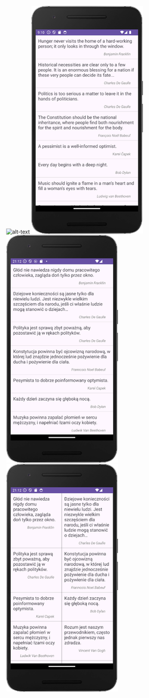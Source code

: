 ![alt-text](/Screen_recording1.gif)
<img src="/Screenshot1.png" width="300">
<img src="/Screenshot2.png" width="300">
<img src="/Screenshot3.png" width="300">
